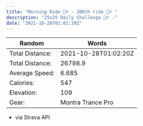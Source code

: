 ```yaml
---
title: "Morning Ride 🚴‍♂️ - 200th ride 🚴‍♂️ "
description: "25x25 Daily Challenge 🚴‍♂️ ."
date: "2021-10-28T01:02:20Z"
---
```


| Random | Words |
| ----------- | ----------- |
Total Distance: | 2021-10-28T01:02:20Z
Total Distance: | 26798.9
Average Speed: | 6.685
Calories: | 547
Elevation: | 109
Gear: | Montra Trance Pro

- via Strava API